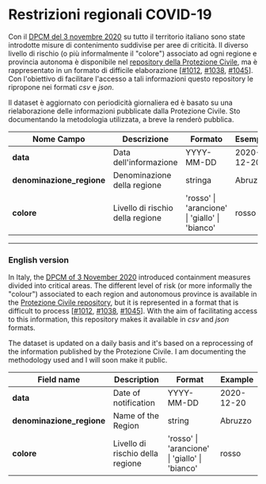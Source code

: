 # Restrizioni regionali COVID-19

Con il [DPCM del 3 novembre 2020](http://www.governo.it/it/articolo/dpcm-del-3-novembre-le-misure-suddivise-aree-di-criticit/15628) su tutto il territorio italiano sono state introdotte misure di contenimento suddivise per aree di criticità. 
Il diverso livello di rischio (o più informalmente il "colore") associato ad ogni regione e provincia autonoma è disponibile nel 
[repository della Protezione Civile](https://github.com/pcm-dpc/COVID-19), ma è rappresentato in un formato di difficile elaborazione [[#1012](https://github.com/pcm-dpc/COVID-19/issues/1012), [#1038](https://github.com/pcm-dpc/COVID-19/issues/1038), [#1045](https://github.com/pcm-dpc/COVID-19/issues/1045)].
Con l'obiettivo di facilitare l'accesso a tali informazioni questo repository le ripropone nei formati *csv* e *json*. 

Il dataset è aggiornato con periodicità giornaliera ed è basato su una rielaborazione delle informazioni pubblicate dalla Protezione Civile. 
Sto documentando la metodologia utilizzata, a breve la renderò pubblica.

| Nome Campo                | Descrizione                      | Formato                                        | Esempio    |
|---------------------------|----------------------------------|------------------------------------------------|------------|
| **data**                  | Data dell'informazione           | YYYY-MM-DD                                     | 2020-12-20 |
| **denominazione_regione** | Denominazione della regione      | stringa                                        | Abruzzo    |
| **colore**                | Livello di rischio della regione | 'rosso' \| 'arancione' \| 'giallo' \| 'bianco' | rosso      |

---

### English version

In Italy, the [DPCM of 3 November 2020](http://www.governo.it/it/articolo/dpcm-del-3-novembre-le-misure-suddivise-aree-di-criticit/15628) 
introduced containment measures divided into critical areas. 
The different level of risk (or more informally the "colour") associated to each region and autonomous province is available in the 
[Protezione Civile repository](https://github.com/pcm-dpc/COVID-19), but it is represented in a format that is difficult to process [[#1012](https://github.com/pcm-dpc/COVID-19/issues/1012), [#1038](https://github.com/pcm-dpc/COVID-19/issues/1038), [#1045](https://github.com/pcm-dpc/COVID-19/issues/1045)].
With the aim of facilitating access to this information, this repository makes it available in *csv* and *json* formats.

The dataset is updated on a daily basis and it's based on a reprocessing of the information published by the Protezione Civile. 
I am documenting the methodology used and I will soon make it public.

| Field name                | Description                      | Format                                         | Example    |
|---------------------------|----------------------------------|------------------------------------------------|------------|
| **data**                  | Date of notification             | YYYY-MM-DD                                     | 2020-12-20 |
| **denominazione_regione** | Name of the Region               | string                                         | Abruzzo    |
| **colore**                | Livello di rischio della regione | 'rosso' \| 'arancione' \| 'giallo' \| 'bianco' | rosso      |
